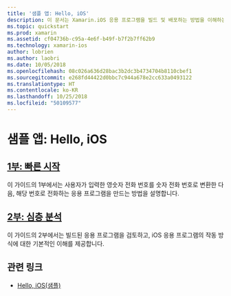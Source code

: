 ```yaml
---
title: '샘플 앱: Hello, iOS'
description: 이 문서는 Xamarin.iOS 응용 프로그램을 빌드 및 배포하는 방법을 이해하는 데 필요한 도구 및 개념을 소개하는 설명서로 연결합니다.
ms.topic: quickstart
ms.prod: xamarin
ms.assetid: cf04736b-c95a-4e6f-b49f-b7f2b7ff62b9
ms.technology: xamarin-ios
author: lobrien
ms.author: laobri
ms.date: 10/05/2018
ms.openlocfilehash: 08c026a636d28bac3b2dc3b4734704b8110cbef1
ms.sourcegitcommit: e268fd44422d0bbc7c944a678e2cc633a0493122
ms.translationtype: HT
ms.contentlocale: ko-KR
ms.lasthandoff: 10/25/2018
ms.locfileid: "50109577"
---
```

# <a name="sample-app-hello-ios"></a>샘플 앱: Hello, iOS

## <a name="part-1-quickstartiosget-startedhello-ioshello-ios-quickstartmd"></a>[1부: 빠른 시작](~/ios/get-started/hello-ios/hello-ios-quickstart.md)

이 가이드의 1부에서는 사용자가 입력한 영숫자 전화 번호를 숫자 전화 번호로 변환한 다음, 해당 번호로 전화하는 응용 프로그램을 만드는 방법을 설명합니다.

## <a name="part-2-deep-diveiosget-startedhello-ioshello-ios-deepdivemd"></a>[2부: 심층 분석](~/ios/get-started/hello-ios/hello-ios-deepdive.md)

이 가이드의 2부에서는 빌드된 응용 프로그램을 검토하고, iOS 응용 프로그램의 작동 방식에 대한 기본적인 이해를 제공합니다.

## <a name="related-links"></a>관련 링크

- [Hello, iOS(샘플)](https://developer.xamarin.com/samples/monotouch/Hello_iOS/)
